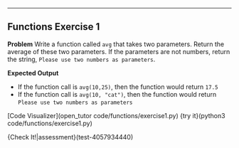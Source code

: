 ----------

## Functions Exercise 1

**Problem**
Write a function called `avg` that takes two parameters. Return the average of these two parameters. If the parameters are not numbers, return the string, `Please use two numbers as parameters`.

**Expected Output**
* If the function call is `avg(10,25)`, then the function would return `17.5`
* If the function call is `avg(10, "cat")`, then the function would return `Please use two numbers as parameters`

[Code Visualizer](open_tutor code/functions/exercise1.py)
{try it}(python3 code/functions/exercise1.py)

{Check It!|assessment}(test-4057934440)
